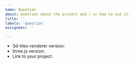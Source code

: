 ```yaml
---
name: Question
about: Question about the project and / or how to use it.
title: ''
labels: 'question'
assignees: ''

---
```


* 3d-tiles-renderer version:
* three.js version:
* Link to your project:


<!--
Please iclude sufficient detail on what's confusing, not working, or unexpected behavior including code with what you tried and screenshots if relevant.

Also consider asking at the three.js forum: https://discourse.threejs.org/
-->
